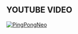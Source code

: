 ## YOUTUBE VIDEO

[![PingPongNeo](http://img.youtube.com/vi/OvFMr5nscmM/maxresdefault.jpg)](https://youtube.com/OvFMr5nscmM "PingPongNeo")
